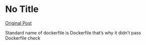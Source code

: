 # No Title

[Original Post](https://discourse.onlinedegree.iitm.ac.in/t/171141/203)

<p>Standard name of dockerfile is Dockerfile that’s why it didn’t pass Dockerfile check</p>